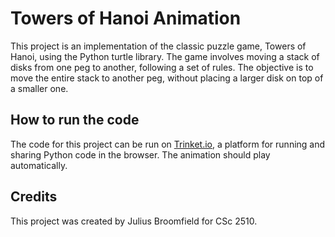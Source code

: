 # Towers of Hanoi Animation
This project is an implementation of the classic puzzle game, Towers of Hanoi, using the Python turtle library. The game involves moving a stack of disks from one peg to another, following a set of rules. The objective is to move the entire stack to another peg, without placing a larger disk on top of a smaller one.

## How to run the code
The code for this project can be run on [Trinket.io](https://trinket.io/python/29be27063a?runOption=run), a platform for running and sharing Python code in the browser. The animation should play automatically.

## Credits
This project was created by Julius Broomfield for CSc 2510.
